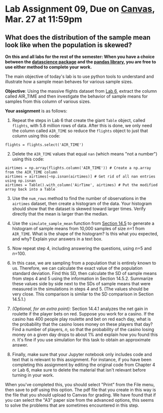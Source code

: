 # Lab Assignment 09, Due on [Canvas](https://psu.instructure.com/courses/2306358/assignments/16016386), Mar. 27 at 11:59pm
## What does the distribution of the sample mean look like when the population is skewed?

**On this and all labs for the rest of the semester: When you have a choice between the [datascience package](https://www.data8.org/datascience/) and the [pandas library](https://pandas.pydata.org/docs/), you are free to use either method to complete your work.**


The main objective of today's lab is to use python tools to understand and illustrate how a sample mean behaves for various sample sizes.

**Objective**:  Using the massive flights dataset from [Lab 6](https://github.com/DS200-SP2024-Hunter/Week06-DueFeb23), extract the column called AIR_TIME and then investigate the behavior of sample means for samples from this column of various sizes.  

**Your assignment** is as follows:

1. Repeat the steps in Lab 6 that create the giant `Table` object, called `flights`, with 5.8 million rows of data.  After this is done, we only need the column called `AIR_TIME` so reduce the `flights` object to just that column using this code:
```
flights = flights.select('AIR_TIME')
```

2. Delete the `AIR_TIME` values that equal `nan` (which means "not a number") using this code:
```
airtimes = np.array(flights.column('AIR_TIME')) # Create a np.array from the AIR_TIME column
airtimes = airtimes[~np.isnan(airtimes)] # Get rid of all nan entries using np.isnan 
airtimes = Table().with_column('AirTime', airtimes) # Put the modified array back into a Table
```

3. Use the `num_rows` method to find the number of observations in the `airtimes` dataset, then create a histogram of the data.  Your histogram should show that the dataset is skewed toward larger times.  Verify directly that the mean is larger than the median.

4. Use the `simulate_sample_mean` function from [Section 14.5](https://inferentialthinking.com/chapters/14/5/Variability_of_the_Sample_Mean.html) to generate a histogram of sample means from 10,000 samples of size _n_=1 from `AIR_TIME`.  What is the shape of the histogram?  Is this what you expected, and why? Explain your answers in a text box.

5. Now repeat step 4, including answering the questions, using _n_=5 and _n_=100.

6. In this case, we are sampling from a population that is entirely known to us.  Therefore, we can calculate the exact value of the population standard deviation.  Find this SD, then calculate the SD of sample means from steps 4 and 5 using the information in Section 14.5.2.  Summarize these values side by side next to the SDs of sample means that were measured in the simulations in steps 4 and 5.  (The values should be very close.  This comparison is similar to the SD comparison in Section 14.5.1.)

7. _(Optional, for an extra point):_ Section 14.4.1 analyzes the net gain in roulette if the player bets on red.  Suppose you work for a casino.  If the casino has 400 people play roulette and bet on red each day, what is the probability that the casino loses money on these players that day?  Find a number of players, _n_, so that the probability of the casino losing money on a given day drops to about 1% and explain how you found this _n_. It's fine if you use simulation for this task to obtain an approximate answer.

8.  Finally, make sure that your Jupyter notebook only includes code and text that is relevant to this assignment.  For instance, if you have been completing this assignment by editing the original code from Chapter 4 or Lab 6, make sure to delete the material that isn't relevant before turning in your work.

When you've completed this, you should select "Print" from the File menu, then save to pdf using this option.  The pdf file that you create in this way is the file that you should upload to Canvas for grading.  We have found that if you can select the "A3" paper size from the advanced options, this seems to solve the problems that are sometimes encountered in this step.
